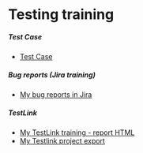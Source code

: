# Testing training

##### Test Case
* [Test Case](https://github.com/MonikaPich/Portfolio/tree/master/Testing/Test%20case)

##### Bug reports (Jira training)
* [My bug reports in Jira](https://github.com/MonikaPich/Portfolio/tree/master/Testing/Jira)


##### TestLink
* [My TestLink training - report HTML](https://github.com/MonikaPich/Portfolio/blob/master/Testing/TestLink/TestLink_IAS_test_spec.html)
* [My Testlink project export](https://github.com/MonikaPich/Portfolio/blob/master/Testing/TestLink/Inpost%20API%20ShipX.testproject-deep(1).xml)